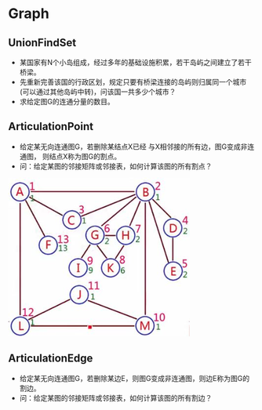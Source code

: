 # Graph

## UnionFindSet
* 某国家有N个小岛组成，经过多年的基础设施积累，若干岛屿之间建立了若干桥梁。
* 先重新完善该国的行政区划，规定只要有桥梁连接的岛屿则归属同一个城市(可以通过其他岛屿中转)，问该国一共多少个城市？
* 求给定图G的连通分量的数目。

## ArticulationPoint
* 给定某无向连通图G，若删除某结点X已经  与X相邻接的所有边，图G变成非连通图，  则结点X称为图G的割点。
* 问：给定某图的邻接矩阵或邻接表，如何计算该图的所有割点？

![image](https://github.com/AstroMen/Algorithm-DataStructure/blob/master/Graph/ArticulationPoint.JPG)

## ArticulationEdge
* 给定某无向连通图G，若删除某边E，则图G变成非连通图，则边E称为图G的割边。
* 问：给定某图的邻接矩阵或邻接表，如何计算该图的所有割边？


